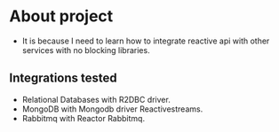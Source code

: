 # About project

- It is because I need to learn how to integrate reactive api with other services with no blocking libraries.


## Integrations tested

- Relational Databases with R2DBC driver.
- MongoDB with Mongodb driver Reactivestreams.
- Rabbitmq with Reactor Rabbitmq.
